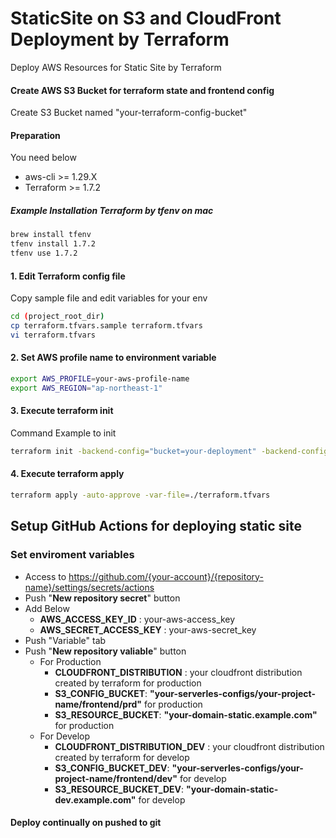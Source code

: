 # StaticSite on S3 and CloudFront Deployment by Terraform

Deploy AWS Resources for Static Site by Terraform

#### Create AWS S3 Bucket for terraform state and frontend config

Create S3 Bucket named "your-terraform-config-bucket"

#### Preparation

You need below

- aws-cli >= 1.29.X
- Terraform >= 1.7.2

##### Example Installation Terraform by tfenv on mac

```bash
brew install tfenv
tfenv install 1.7.2
tfenv use 1.7.2
```

#### 1. Edit Terraform config file

Copy sample file and edit variables for your env

```bash
cd (project_root_dir)
cp terraform.tfvars.sample terraform.tfvars
vi terraform.tfvars
```

#### 2. Set AWS profile name to environment variable

```bash
export AWS_PROFILE=your-aws-profile-name
export AWS_REGION="ap-northeast-1"
```

#### 3. Execute terraform init

Command Example to init

```bash
terraform init -backend-config="bucket=your-deployment" -backend-config="key=terraform/your-project/terraform.tfstate" -backend-config="region=ap-northeast-1" -backend-config="profile=your-aws-profile-name"
```

#### 4. Execute terraform apply

```bash
terraform apply -auto-approve -var-file=./terraform.tfvars
```

## Setup GitHub Actions for deploying static site

### Set enviroment variables

- Access to https://github.com/{your-account}/{repository-name}/settings/secrets/actions
- Push "**New repository secret**" button
- Add Below
  - **AWS_ACCESS_KEY_ID** : your-aws-access_key
  - **AWS_SECRET_ACCESS_KEY** : your-aws-secret_key
- Push "Variable" tab
- Push "**New repository valiable**" button
  - For Production
    - **CLOUDFRONT_DISTRIBUTION** : your cloudfront distribution created by terraform for production
    - **S3_CONFIG_BUCKET**: **"your-serverles-configs/your-project-name/frontend/prd"** for production
    - **S3_RESOURCE_BUCKET**: **"your-domain-static.example.com"** for production
  - For Develop
    - **CLOUDFRONT_DISTRIBUTION_DEV** : your cloudfront distribution created by terraform for develop
    - **S3_CONFIG_BUCKET_DEV**: **"your-serverles-configs/your-project-name/frontend/dev"** for develop
    - **S3_RESOURCE_BUCKET_DEV**: **"your-domain-static-dev.example.com"** for develop

#### Deploy continually on pushed to git
